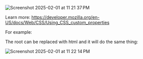 ![Screenshot 2025-02-01 at 11 21 37 PM](https://github.com/user-attachments/assets/dae24aac-da86-4360-9d21-7daf2a0387c8)

Learn more: https://developer.mozilla.org/en-US/docs/Web/CSS/Using_CSS_custom_properties

For example:

The root can be replaced with html and it will do the same thing: 

![Screenshot 2025-02-01 at 11 22 14 PM](https://github.com/user-attachments/assets/9a5c1d8d-1cf2-4bf5-8c4b-8a9547299836)
